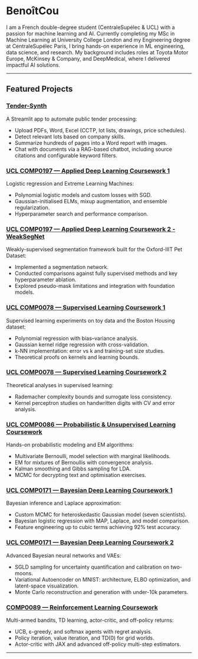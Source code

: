 # BenoîtCou

I am a French double-degree student (CentraleSupélec & UCL) with a passion for machine learning and AI. Currently completing my MSc in Machine Learning at University College London and my Engineering degree at CentraleSupélec Paris, I bring hands-on experience in ML engineering, data science, and research. My background includes roles at Toyota Motor Europe, McKinsey & Company, and DeepMedical, where I delivered impactful AI solutions.

---

## Featured Projects

### [Tender-Synth](https://github.com/BenoitCou/Tender-Synth)
A Streamlit app to automate public tender processing:
- Upload PDFs, Word, Excel (CCTP, lot lists, drawings, price schedules).
- Detect relevant lots based on company skills.
- Summarize hundreds of pages into a Word report with images.
- Chat with documents via a RAG-based chatbot, including source citations and configurable keyword filters.

### [UCL COMP0197 — Applied Deep Learning Coursework 1](https://github.com/BenoitCou/UCL-COMP0197-Applied-Deep-Learning-Coursework-1)
Logistic regression and Extreme Learning Machines:
- Polynomial logistic models and custom losses with SGD.
- Gaussian-initialised ELMs, mixup augmentation, and ensemble regularization.
- Hyperparameter search and performance comparison.

### [UCL COMP0197 — Applied Deep Learning Coursework 2 - WeakSegNet](https://github.com/BenoitCou/UCL-COMP0197-Applied-Deep-Learning-Coursework-2-WeakSegNet)
Weakly-supervised segmentation framework built for the Oxford-IIIT Pet Dataset:
- Implemented a segmentation network.
- Conducted comparisons against fully supervised methods and key hyperparameter ablation.
- Explored pseudo-mask limitations and integration with foundation models.

### [UCL COMP0078 — Supervised Learning Coursework 1](https://github.com/BenoitCou/UCL-COMP0078-Supervised-Learning-Coursework-1)
Supervised learning experiments on toy data and the Boston Housing dataset:
- Polynomial regression with bias–variance analysis.
- Gaussian kernel ridge regression with cross-validation.
- k-NN implementation: error vs k and training-set size studies.
- Theoretical proofs on kernels and learning bounds.

### [UCL COMP0078 — Supervised Learning Coursework 2](https://github.com/BenoitCou/UCL-COMP0078-Supervised-Learning-Coursework-2)
Theoretical analyses in supervised learning:
- Rademacher complexity bounds and surrogate loss consistency.
- Kernel perceptron studies on handwritten digits with CV and error analysis.

### [UCL COMP0086 — Probabilistic & Unsupervised Learning Coursework](https://github.com/BenoitCou/UCL-COMP0086-Probabilistic-and-Unsupervised-Learning-Coursework)
Hands-on probabilistic modeling and EM algorithms:
- Multivariate Bernoulli, model selection with marginal likelihoods.
- EM for mixtures of Bernoullis with convergence analysis.
- Kalman smoothing and Gibbs sampling for LDA.
- MCMC for decrypting text and optimisation exercises.

### [UCL COMP0171 — Bayesian Deep Learning Coursework 1](https://github.com/BenoitCou/UCL-COMP0171-Bayesian-Deep-Learning-Coursework-1)
Bayesian inference and Laplace approximation:
- Custom MCMC for heteroskedastic Gaussian model (seven scientists).
- Bayesian logistic regression with MAP, Laplace, and model comparison.
- Feature engineering up to cubic terms achieving 92% test accuracy.

### [UCL COMP0171 — Bayesian Deep Learning Coursework 2](https://github.com/BenoitCou/UCL-COMP0171-Bayesian-Deep-Learning-Coursework-2)
Advanced Bayesian neural networks and VAEs:
- SGLD sampling for uncertainty quantification and calibration on two-moons.
- Variational Autoencoder on MNIST: architecture, ELBO optimization, and latent-space visualization.
- Monte Carlo reconstruction and generation with under-10k parameters.

### [COMP0089 — Reinforcement Learning Coursework](https://github.com/BenoitCou/UCL-COMP0089-Reinforcement-Learning-Coursework-1)
Multi-armed bandits, TD learning, actor-critic, and off-policy returns:
- UCB, ε-greedy, and softmax agents with regret analysis.
- Policy iteration, value iteration, and TD(0) for grid worlds.
- Actor-critic with JAX and advanced off-policy multi-step estimators.

---
